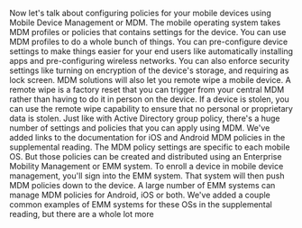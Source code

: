 Now let's talk about configuring policies for your mobile devices using Mobile
Device Management or MDM. The mobile operating system takes MDM profiles or
policies that contains settings for the device. You can use MDM profiles to do a
whole bunch of things. You can pre-configure device settings to make things
easier for your end users like automatically installing apps and pre-configuring
wireless networks. You can also enforce security settings like turning on
encryption of the device's storage, and requiring as lock screen. MDM solutions
will also let you remote wipe a mobile device. A remote wipe is a factory reset
that you can trigger from your central MDM rather than having to do it in person
on the device. If a device is stolen, you can use the remote wipe capability to
ensure that no personal or proprietary data is stolen. Just like with Active
Directory group policy, there's a huge number of settings and policies that you
can apply using MDM. We've added links to the documentation for iOS and Android
MDM policies in the supplemental reading. The MDM policy settings are specific
to each mobile OS. But those policies can be created and distributed using an
Enterprise Mobility Management or EMM system. To enroll a device in mobile
device management, you'll sign into the EMM system. That system will then push
MDM policies down to the device. A large number of EMM systems can manage MDM
policies for Android, iOS or both. We've added a couple common examples of EMM
systems for these OSs in the supplemental reading, but there are a whole lot
more